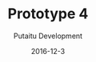 ---
title: 'Prototype 4'
footer: d27bd9b77239ed4ed6384199c0867d749f549842
description: ""
sections:
    -
        template: banner
        text: '# Tiger Mom Boardgame'
        theme: dark
        color: '#000000'
    -
        template: buttons
        text: ""
        buttons:
            -
                text: 'Game Manual'
                href: 'https://github.com/hancandy/itu-portfolio/raw/gh-pages/public/1%20Game%20Manual%20-%20Tiger%20Mom.pdf'
                target: _blank
            -
                text: 'Examples of Play '
                href: 'https://github.com/hancandy/itu-portfolio/raw/gh-pages/public/2%20Examples%20of%20play%20-%20Tiger%20Mom.pdf'
                target: _blank
            -
                text: Pitch
                href: 'https://github.com/hancandy/itu-portfolio/raw/gh-pages/public/3%20Pitch%20-%20Tiger%20Mom.pdf'
                target: _blank
    -
        template: richTextSection
        text: "## One loser\n\nI started with an easy way to find a loser with the assumption of hostility in the game. To be able to end the game, I thought of encouraging players to push for one single player to lose the game, and that could be done by assessing the current situation and grouping with strong players to boycott one player. I imagined that there will be a lot of tension, strategies, lies and betrayal, which could be common in several TV game shows. But we decided that it is not the experience we want to create, and that we want the players to still be able to be friends when the game is over.\n\nTherefore we tried to look into natural ways to determine a loser, where individual player has no intention of making one player lose, it just happens that there will be a loser. One of them is making a racing game, where the loser will be the last to reach the goal. However, this would mean the the winners have to wait after they have won, for a loser to be found. It is also very unpleasant experience for the loser to keep feeling left behind, and experience continuous fail. It is also an experience we do not want to create\n\nWe then got inspired by the statement \"we don't have to win, we just need to not lose\", and thought of the concept of limited space or resource. The first idea was that 4 players fight for 3 vacancies in a party, or the opportunity to date a girl. From this the idea evolved into university space because it is convincing real life situation where we are not trying to be the best, but to be better than some others. When we think about that students probably don't have a strong focus to be strategic as they are buried in their study, we realised parents, who have a clearer view of the big picture, would be more likely to be thinking strategically. They are the ones that \"control\". Who likes to control the most? Tiger moms.\n\n## Resource management\n\nSo how do tiger moms control, and what can increase the kids' chance to go to? That would be our main resource in the game. We decided to focus on what the moms can make their kids do instead what they themselves can do (e.g. Bribing school personnel) because we want to stay within the topic and focus on tiger moms' attempts to control their kids.\n\nWe imagined that the kids need to go to a admission test by the end of the summer(end game)to get into university(goal), and thus have to improve their knowledge before the test (gameplay). To improve academic skills (supplementing goal), the kids need to go to summer school(moves), which takes time and money (resources).\n\n![tiger-mom-board.png](//kimberlyliu.com/itu-portfolio/media/b84ef8d1eaac34cc0f423d9a5876fbb3be12fb01/tiger-mom-board.png)\n\n## Iterations\n\n### Planning\n\nAfter the idea generation I drew a basic version. I drew a board with spaces for leisure, basic courses, special courses, work, play and sleep. Time is represented by tokens that briefly represent 8 hours and each turn is a week. I had a really hard time calculating how much money is needed. I tried to make an absolute skill requirement for 3 possible university space, base on that i calculate how much money is needed to achieve.To add some complexity, I put in some special courses,they are more expensive, but gives more experience points. I imagined that players lay all the tokens and end his turn.\n\n### First iteration\n\nWhen we meet again, we decided to try out the plan I made, but before we could start trying the game, some rules needed to be decided. Players laying all these time tokens in one turn would be cause very long waiting time and a huge advantage for the player that starts. In the end we agreed on the suggestion that player should lay 2 tokens in a turn.\n\n\nWe designed the game as a Symmetrical Game, all players should be given the same setup and resources, but the player who start first in a round has a big strategic advantage because there are more class vacancies. We tackled it by setting the total number of rounds to be 8, a product of 4, so every player has same amount of times to start, and thus equal opportunity to win. \n\n\nMy original thought about play and sleep being two different options were that one relates to the happiness of the child and the other one related to the health, but we agreed that it should be combined because having them separated does not provide much in terms of gameplay, they are very similar limitation in the sense that player should have a certain amount of tokens spend in them to be free from the risk of punishment. When a player doesn't put enough tokens to sleep/play, they will have to roll a die to determine whether the child authority would find out and take away the kid. If they do, the player cannot make any move for one round.\nIn our first playthrough, we found that even though we aim to shoot for a specific one of the three place available in university, the admission score we get for all these subjects are similar. Also, the special subjects seem to be a bad investment for a player to make because it is expensive and doesn't count that much in the final score calculation. It also caught our attention that all players have similar scores and the winner also wins by just a little bit, at the same time we felt like there isn't much diversity of strategies.\nIt took us some time to calculate the final score and it was confusing to some of us, but we agreed that it fits well with the theme of the game: it's like real university admission, and the tiger moms need to work to get what's best for their kids! We think that he calculation is actually part of the game.\n\n\n### Second iteration\n\nConcerning the problem with special course, we thought of a few ideas, and the one where they give special ability/advantage was most interesting because not only can it provide incentives to invest in those course, it also solve the problem of lacking strategies diversity in the game. It always make sense that they cost more, when they have a special function in the game instead of just being one of the other subjects that will be calculated in the score.\n\nAfter the adjustment, we found that the game requires so many experience points to be held by players, and it would mean that the game requires a lot of pieces(cards or tokens) for experience points. A suggestion was to let the player level up when have some certain experience points, but it could be hard to keep track of what level one's in, as there are so many subjects. Inspired by the Settlers from Catan - Expansion a team member has brought, we used a similar board to keep track of the levels, players only need to flip a card when they level up which is easy to implement and save materials at the same time.\n\nOverworking the child became an unpopular strategy in our playthrough as soon as the players learn that the risk of doing so is so high compared to how much extra one can get out of it. Therefore we decided that it has to be changed, the option of overworking the child should involve risk, but also need to align with the reward. So instead of not allowing the player to move for one round, they just don't get any experience point for two of the tokens they placed. If they put more token required in sleep, they get a chance to earn more experience points from the token they placed.\n\n### Third iteration\n\nAfter another playthrough the game is more dynamic, but the score statistics in the end are still quite similar, and we thought it was because we have the same amount of income and we have fair chance of being the first to make a turn. We thought of solving with problem with adding more randomness and luck elements. Therefore we added chances cards, where unexpected good/bad events could happen to players. We made sure to include some that changes the player's income to add more variety in the gameplay. Actually we decided to put quite a lot of the same income increase card in the deck so that it's more likely for all players to get one of them earlier or later, we think this is important so players won't feel very unlucky or have too much of an income gap with other players.\n\nIn the last playthrough we had we played two rounds and different players won in the two rounds. After adding the luck card the statistics start to vary a bit more, but it doesn't mean the riches player would always win, if the player has a very equal distribution of investment between the three subjects she can actually lose to poorer players who bet on and focus their investment in one particular subject. We haven't fully explored the possibilities with just two playthrough but we felt at that point that the game is playable, pleasurable and at least not obviously unbalanced."
meta:
    id: 0f299689b5d6c328ab4c5afdde8bfeb318b2c15e
    parentId: f8d133111ad5ddad52a465c47d7cdbef5923fc8d
    language: en
date: '2016-12-3'
author: 'Putaitu Development'
permalink: /prototype-4/
layout: sectionPage
---